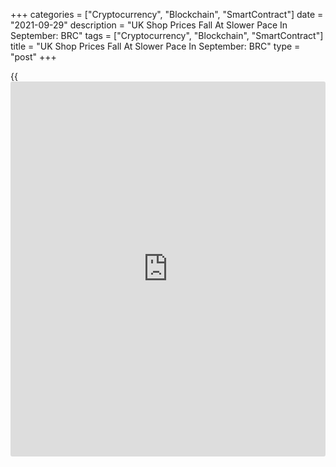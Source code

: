 +++
categories = ["Cryptocurrency", "Blockchain", "SmartContract"]
date = "2021-09-29"
description = "UK Shop Prices Fall At Slower Pace In September: BRC"
tags = ["Cryptocurrency", "Blockchain", "SmartContract"]
title = "UK Shop Prices Fall At Slower Pace In September: BRC"
type = "post"
+++

{{<iframe id="large-banner" src="https://www.bounty.group/#slide=6.0" width="100%" height="600" scrolling="no" style="border: 0px solid rgb(216, 221, 230); border-radius: 3px;">}}

UK shop prices declined at a slower pace in September, data published by
the British Retail Consortium, or BRC, showed on Wednesday.  
  
The shop price index dropped 0.5 percent on a yearly basis in September
after easing 0.8 percent in August.

"There are now clear signs the months-long cost pressures from rising
transport costs, labour shortages, Brexit red-tape, and commodity costs
are starting to filter through to consumer prices," Helen Dickinson,
chief executive at BRC, said.

Food prices edged up 0.1 percent and non-food prices were down 1 percent
annually.

Food prices rose for the first time in six months and some non-food
products, such as DIY & gardening, are seeing the highest rate of
inflation since summer 2018, Dickinson noted.

Whilst non food retailers have so far able to mitigate a lot of the
impact, the outlook is for shop price inflation to return over the next
few months, Mike Watkins, head of Retailer and Business Insight,
NielsenIQ, said.

For comments and feedback [contact](https://www.playgroundfx.com/contact/): editorial@rtt[news](https://www.letsplayfx.com/blog/forex-news-website/).com

[Economic News][1]

 **What parts of the world are seeing the best (and worst) economic
performances lately? Click[here][2] to check out our [Econ Scorecard][2]
and find out! See up-to-the-moment [ranking](https://www.playgroundfx.com/blog/crypto-exchange-ranking/)s for the best and worst
performers in [GDP][3], [unemployment rate][4], [inflation][5] and much
more.**

   1. www.rtt[news](https://www.letsplayfx.com/blog/forex-news-website/).com/Content/EconomicNews.aspx
   2. www.rtt[news](https://www.letsplayfx.com/blog/forex-news-website/).com/economic-scorecard/world-rank/industrial-production/highest-performance.aspx
   3. www.rtt[news](https://www.letsplayfx.com/blog/forex-news-website/).com/economic-scorecard/world-rank/GDP/highest-performance.aspx
   4. www.rtt[news](https://www.letsplayfx.com/blog/forex-news-website/).com/economic-scorecard/world-rank/unemployment-rate/lowest-performance.aspx
   5. www.rtt[news](https://www.letsplayfx.com/blog/forex-news-website/).com/economic-scorecard/world-rank/CPI/highest-performance.aspx